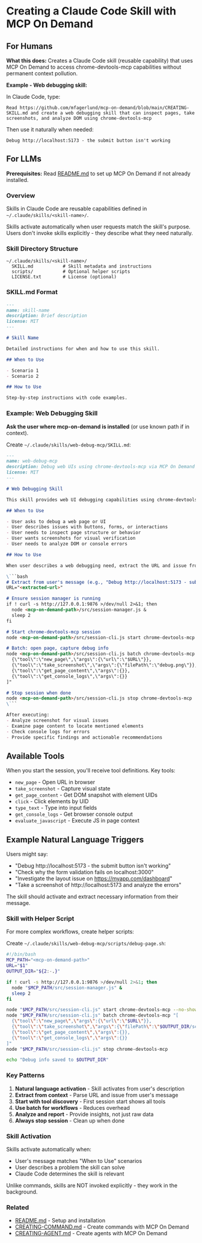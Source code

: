 # Creating a Claude Code Skill with MCP On Demand

## For Humans

**What this does:** Creates a Claude Code skill (reusable capability) that uses MCP On Demand to access chrome-devtools-mcp capabilities without permanent context pollution.

**Example - Web debugging skill:**

In Claude Code, type:

```
Read https://github.com/mfagerlund/mcp-on-demand/blob/main/CREATING-SKILL.md and create a web debugging skill that can inspect pages, take screenshots, and analyze DOM using chrome-devtools-mcp
```

Then use it naturally when needed:
```
Debug http://localhost:5173 - the submit button isn't working
```

## For LLMs

**Prerequisites:** Read [README.md](README.md) to set up MCP On Demand if not already installed.

### Overview

Skills in Claude Code are reusable capabilities defined in `~/.claude/skills/<skill-name>/`.

Skills activate automatically when user requests match the skill's purpose. Users don't invoke skills explicitly - they describe what they need naturally.

### Skill Directory Structure

```
~/.claude/skills/<skill-name>/
  SKILL.md           # Skill metadata and instructions
  scripts/           # Optional helper scripts
  LICENSE.txt        # License (optional)
```

### SKILL.md Format

```markdown
---
name: skill-name
description: Brief description
license: MIT
---

# Skill Name

Detailed instructions for when and how to use this skill.

## When to Use

- Scenario 1
- Scenario 2

## How to Use

Step-by-step instructions with code examples.
```

### Example: Web Debugging Skill

**Ask the user where mcp-on-demand is installed** (or use known path if in context).

Create `~/.claude/skills/web-debug-mcp/SKILL.md`:

```markdown
---
name: web-debug-mcp
description: Debug web UIs using chrome-devtools-mcp via MCP On Demand
license: MIT
---

# Web Debugging Skill

This skill provides web UI debugging capabilities using chrome-devtools-mcp without permanent context pollution.

## When to Use

- User asks to debug a web page or UI
- User describes issues with buttons, forms, or interactions
- User needs to inspect page structure or behavior
- User wants screenshots for visual verification
- User needs to analyze DOM or console errors

## How to Use

When user describes a web debugging need, extract the URL and issue from their message.

\```bash
# Extract from user's message (e.g., "Debug http://localhost:5173 - submit button fails")
URL="<extracted-url>"

# Ensure session manager is running
if ! curl -s http://127.0.0.1:9876 >/dev/null 2>&1; then
  node <mcp-on-demand-path>/src/session-manager.js &
  sleep 2
fi

# Start chrome-devtools-mcp session
node <mcp-on-demand-path>/src/session-cli.js start chrome-devtools-mcp

# Batch: open page, capture debug info
node <mcp-on-demand-path>/src/session-cli.js batch chrome-devtools-mcp "[
  {\"tool\":\"new_page\",\"args\":{\"url\":\"$URL\"}},
  {\"tool\":\"take_screenshot\",\"args\":{\"filePath\":\"debug.png\"}},
  {\"tool\":\"get_page_content\",\"args\":{}},
  {\"tool\":\"get_console_logs\",\"args\":{}}
]"

# Stop session when done
node <mcp-on-demand-path>/src/session-cli.js stop chrome-devtools-mcp
\```

After executing:
- Analyze screenshot for visual issues
- Examine page content to locate mentioned elements
- Check console logs for errors
- Provide specific findings and actionable recommendations
```

## Available Tools

When you start the session, you'll receive tool definitions. Key tools:
- `new_page` - Open URL in browser
- `take_screenshot` - Capture visual state
- `get_page_content` - Get DOM snapshot with element UIDs
- `click` - Click elements by UID
- `type_text` - Type into input fields
- `get_console_logs` - Get browser console output
- `evaluate_javascript` - Execute JS in page context

## Example Natural Language Triggers

Users might say:
- "Debug http://localhost:5173 - the submit button isn't working"
- "Check why the form validation fails on localhost:3000"
- "Investigate the layout issue on https://myapp.com/dashboard"
- "Take a screenshot of http://localhost:5173 and analyze the errors"

The skill should activate and extract necessary information from their message.

### Skill with Helper Script

For more complex workflows, create helper scripts:

Create `~/.claude/skills/web-debug-mcp/scripts/debug-page.sh`:

```bash
#!/bin/bash
MCP_PATH="<mcp-on-demand-path>"
URL="$1"
OUTPUT_DIR="${2:-.}"

if ! curl -s http://127.0.0.1:9876 >/dev/null 2>&1; then
  node "$MCP_PATH/src/session-manager.js" &
  sleep 2
fi

node "$MCP_PATH/src/session-cli.js" start chrome-devtools-mcp --no-show-tools
node "$MCP_PATH/src/session-cli.js" batch chrome-devtools-mcp "[
  {\"tool\":\"new_page\",\"args\":{\"url\":\"$URL\"}},
  {\"tool\":\"take_screenshot\",\"args\":{\"filePath\":\"$OUTPUT_DIR/screenshot.png\"}},
  {\"tool\":\"get_page_content\",\"args\":{}},
  {\"tool\":\"get_console_logs\",\"args\":{}}
]"
node "$MCP_PATH/src/session-cli.js" stop chrome-devtools-mcp

echo "Debug info saved to $OUTPUT_DIR"
```

### Key Patterns

1. **Natural language activation** - Skill activates from user's description
2. **Extract from context** - Parse URL and issue from user's message
3. **Start with tool discovery** - First session start shows all tools
4. **Use batch for workflows** - Reduces overhead
5. **Analyze and report** - Provide insights, not just raw data
6. **Always stop session** - Clean up when done

### Skill Activation

Skills activate automatically when:
- User's message matches "When to Use" scenarios
- User describes a problem the skill can solve
- Claude Code determines the skill is relevant

Unlike commands, skills are NOT invoked explicitly - they work in the background.

### Related

- [README.md](README.md) - Setup and installation
- [CREATING-COMMAND.md](CREATING-COMMAND.md) - Create commands with MCP On Demand
- [CREATING-AGENT.md](CREATING-AGENT.md) - Create agents with MCP On Demand
